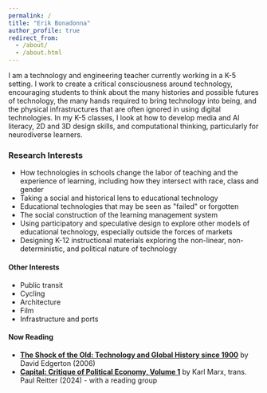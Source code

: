 ```yaml
---
permalink: /
title: "Erik Bonadonna"
author_profile: true
redirect_from: 
  - /about/
  - /about.html
---
```


I am a technology and engineering teacher currently working in a K-5 setting. I work to create a critical consciousness around technology, encouraging students to think about the many histories and possible futures of technology, the many hands required to bring technology into being, and the physical infrastructures that are often ignored in using digital technologies. In my K-5 classes, I look at how to develop media and AI literacy, 2D and 3D design skills, and computational thinking, particularly for neurodiverse learners.

### Research Interests 
- How technologies in schools change the labor of teaching and the experience of learning, including how they intersect with race, class and gender
- Taking a social and historical lens to educational technology
- Educational technologies that may be seen as "failed" or forgotten
- The social construction of the learning management system
- Using participatory and speculative design to explore other models of educational technology, especially outside the forces of markets
- Designing K-12 instructional materials exploring the non-linear, non-deterministic, and political nature of technology 

#### Other Interests
- Public transit
- Cycling
- Architecture
- Film
- Infrastructure and ports

#### Now Reading
- **[The Shock of the Old: Technology and Global History since 1900](https://bookshop.org/p/books/the-shock-of-the-old-technology-and-global-history-since-1900-hans-rausing-professor-david-edgerton/bc61ce1a8110ebfb?ean=9780199832613&next=t)** by David Edgerton (2006)
- **[Capital: Critique of Political Economy, Volume 1](https://bookshop.org/p/books/capital-critique-of-political-economy-volume-1-karl-marx/5e05e62db1b5308b)** by Karl Marx, trans. Paul Reitter (2024) - with a reading group
